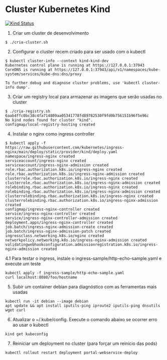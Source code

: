 # Cluster Kubernetes Kind

[![Kind Status](https://img.shields.io/badge/Kind-Kubernetes%20-326ce5?style=for-the-badge)](https://kind.sigs.k8s.io/)



1. Criar um cluster de desenvolvimento

```shell
$ ./cria-cluster.sh
```

2. Configurar o cluster recem criado para ser usado com o kubectl 

```shell
$ kubectl cluster-info --context kind-kind-dev
Kubernetes control plane is running at https://127.0.0.1:37943
CoreDNS is running at https://127.0.0.1:37943/api/v1/namespaces/kube-system/services/kube-dns:dns/proxy

To further debug and diagnose cluster problems, use 'kubectl cluster-info dump'.
```


3. Criar um registry local para armazenar as imagens que serão usadas no cluster

```shell
$ ./cria-registry.sh 
6aab4ffc0bc38c4fa714809aa05341778fd89782530f9fd0b756151b96f5e96c
No kind nodes found for cluster "kind".
configmap/local-registry-hosting created
```

4. Instalar o nginx como ingress controller

```shell
$ kubectl apply -f https://raw.githubusercontent.com/kubernetes/ingress-nginx/main/deploy/static/provider/kind/deploy.yaml
namespace/ingress-nginx created
serviceaccount/ingress-nginx created
serviceaccount/ingress-nginx-admission created
role.rbac.authorization.k8s.io/ingress-nginx created
role.rbac.authorization.k8s.io/ingress-nginx-admission created
clusterrole.rbac.authorization.k8s.io/ingress-nginx created
clusterrole.rbac.authorization.k8s.io/ingress-nginx-admission created
rolebinding.rbac.authorization.k8s.io/ingress-nginx created
rolebinding.rbac.authorization.k8s.io/ingress-nginx-admission created
clusterrolebinding.rbac.authorization.k8s.io/ingress-nginx created
clusterrolebinding.rbac.authorization.k8s.io/ingress-nginx-admission created
configmap/ingress-nginx-controller created
service/ingress-nginx-controller created
service/ingress-nginx-controller-admission created
deployment.apps/ingress-nginx-controller created
job.batch/ingress-nginx-admission-create created
job.batch/ingress-nginx-admission-patch created
ingressclass.networking.k8s.io/nginx created
networkpolicy.networking.k8s.io/ingress-nginx-admission created
validatingwebhookconfiguration.admissionregistration.k8s.io/ingress-nginx-admission created
```

4.1 Para testar o ingress, instale o ingress-sample/http-echo-sample.yaml e execute um teste

```shell
kubectl apply -f ingress-sample/http-echo-sample.yaml 
curl localhost:8080/foo/hostname
```


5. Subir um container debian para diagnóstico com as ferramentas mais usadas

```shell
kubectl run -it debian --image debian
apt update && apt install iputils-ping iproute2 iputils-ping dnsutils wget curl
```


6. Atualizar o ~/.kube/config. Execute o comando abaixo se ocorrer erro ao usar o kubectl

```shell
kind get kubeconfig
```

7. Reiniciar um deployment no cluster (para forçar um reinício das pods)

```shell
kubectl rollout restart deployment portal-webservice-deploy
```


